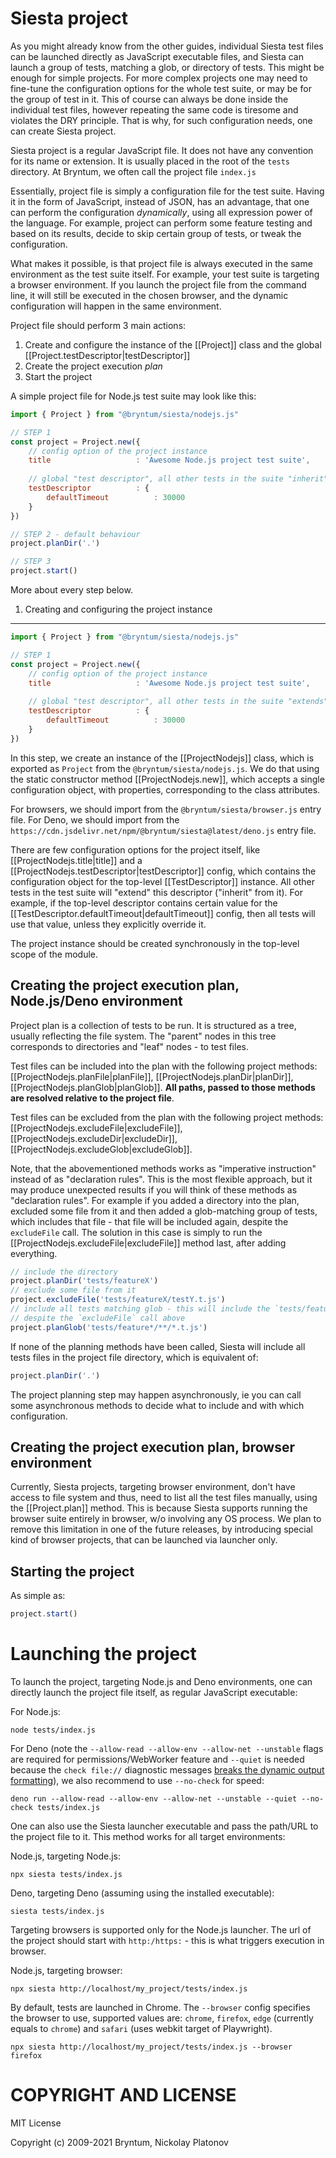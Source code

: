 Siesta project
==============

As you might already know from the other guides, individual Siesta test files can be launched directly as JavaScript executable files, and Siesta can launch a group of tests, matching a glob, or directory of tests. This might be enough for simple projects. For more complex projects one may need to fine-tune the configuration options for the whole test suite, or may be for the group of test in it. This of course can always be done inside the individual test files, however repeating the same code is tiresome and violates the DRY principle. That is why, for such configuration needs, one can create Siesta project.

Siesta project is a regular JavaScript file. It does not have any convention for its name or extension. It is usually placed in the root of the `tests` directory. At Bryntum, we often call the project file `index.js`

Essentially, project file is simply a configuration file for the test suite. Having it in the form of JavaScript, instead of JSON, has an advantage, that one can perform the configuration *dynamically*, using all expression power of the language. For example, project can perform some feature testing and based on its results, decide to skip certain group of tests, or tweak the configuration.

What makes it possible, is that project file is always executed in the same environment as the test suite itself. For example, your test suite is targeting a browser environment. If you launch the project file from the command line, it will still be executed in the chosen browser, and the dynamic configuration will happen in the same environment. 

Project file should perform 3 main actions:
1. Create and configure the instance of the [[Project]] class and the global [[Project.testDescriptor|testDescriptor]]
2. Create the project execution *plan*
3. Start the project

A simple project file for Node.js test suite may look like this:

```javascript
import { Project } from "@bryntum/siesta/nodejs.js"

// STEP 1
const project = Project.new({
    // config option of the project instance
    title                   : 'Awesome Node.js project test suite',
    
    // global "test descriptor", all other tests in the suite "inherit" from it
    testDescriptor          : {
        defaultTimeout          : 30000
    }
})

// STEP 2 - default behaviour
project.planDir('.')

// STEP 3
project.start()
```

More about every step below.

1. Creating and configuring the project instance
-------------------------

```javascript
import { Project } from "@bryntum/siesta/nodejs.js"

// STEP 1
const project = Project.new({
    // config option of the project instance
    title                   : 'Awesome Node.js project test suite',
    
    // global "test descriptor", all other tests in the suite "extends" it
    testDescriptor          : {
        defaultTimeout          : 30000
    }
})
```

In this step, we create an instance of the [[ProjectNodejs]] class, which is exported as `Project` from the `@bryntum/siesta/nodejs.js`. We do that using the static constructor method [[ProjectNodejs.new]], which accepts a single configuration object, with properties, corresponding to the class attributes.

For browsers, we should import from the `@bryntum/siesta/browser.js` entry file.
For Deno, we should import from the `https://cdn.jsdelivr.net/npm/@bryntum/siesta@latest/deno.js` entry file.

There are few configuration options for the project itself, like [[ProjectNodejs.title|title]] and a [[ProjectNodejs.testDescriptor|testDescriptor]] config, which contains the configuration object for the top-level [[TestDescriptor]] instance. All other tests in the test suite will "extend" this descriptor ("inherit" from it). For example, if the top-level descriptor contains certain value for the [[TestDescriptor.defaultTimeout|defaultTimeout]] config, then all tests will use that value, unless they explicitly override it.

The project instance should be created synchronously in the top-level scope of the module.

Creating the project execution plan, Node.js/Deno environment
-------------------------

Project plan is a collection of tests to be run. It is structured as a tree, usually reflecting the file system. The "parent" nodes in this tree corresponds to directories and "leaf" nodes - to test files.

Test files can be included into the plan with the following project methods: [[ProjectNodejs.planFile|planFile]], [[ProjectNodejs.planDir|planDir]], [[ProjectNodejs.planGlob|planGlob]]. **All paths, passed to those methods are resolved relative to the project file**.

Test files can be excluded from the plan with the following project methods: [[ProjectNodejs.excludeFile|excludeFile]], [[ProjectNodejs.excludeDir|excludeDir]], [[ProjectNodejs.excludeGlob|excludeGlob]]. 

Note, that the abovementioned methods works as "imperative instruction" instead of as "declaration rules". This is the most flexible approach, but it may produce unexpected results if you will think of these methods as "declaration rules". For example if you added a directory into the plan, excluded some file from it and then added a glob-matching group of tests, which includes that file - that file will be included again, despite the `excludeFile` call. The solution in this case is simply to run the [[ProjectNodejs.excludeFile|excludeFile]] method last, after adding everything.

```javascript
// include the directory
project.planDir('tests/featureX')
// exclude some file from it
project.excludeFile('tests/featureX/testY.t.js')
// include all tests matching glob - this will include the `tests/featureX/testY.t.js` file again,
// despite the `excludeFile` call above
project.planGlob('tests/feature*/**/*.t.js')
```

If none of the planning methods have been called, Siesta will include all tests files in the project file directory, which is equivalent of:

```javascript
project.planDir('.')
```

The project planning step may happen asynchronously, ie you can call some asynchronous methods to decide what to include and with which configuration.

Creating the project execution plan, browser environment
-------------------------

Currently, Siesta projects, targeting browser environment, don't have access to file system and thus, need to list all the test files manually, using the [[Project.plan]] method. This is because Siesta supports running the browser suite entirely in browser, w/o involving any OS process. We plan to remove this limitation in one of the future releases, by introducing special kind of browser projects, that can be launched via launcher only. 

Starting the project
------------

As simple as:

```javascript
project.start()
```

Launching the project
=====================

To launch the project, targeting Node.js and Deno environments, one can directly launch the project file itself, as regular JavaScript executable:

For Node.js:
```shell
node tests/index.js
```

For Deno (note the `--allow-read --allow-env --allow-net --unstable` flags are required for permissions/WebWorker feature and `--quiet` is needed because the `check file://` diagnostic messages [breaks the dynamic output formatting](https://github.com/denoland/deno/issues/10558)), we also recommend to use `--no-check` for speed:
```shell
deno run --allow-read --allow-env --allow-net --unstable --quiet --no-check tests/index.js
```

One can also use the Siesta launcher executable and pass the path/URL to the project file to it. This method works for all target environments:

Node.js, targeting Node.js:
```shell
npx siesta tests/index.js
```

Deno, targeting Deno (assuming using the installed executable):
```shell
siesta tests/index.js
```

Targeting browsers is supported only for the Node.js launcher. The url of the project should start with `http:/https:` - this is what triggers execution in browser.

Node.js, targeting browser:
```shell
npx siesta http://localhost/my_project/tests/index.js 
```

By default, tests are launched in Chrome. The `--browser` config specifies the browser to use, supported values are: `chrome`, `firefox`, `edge` (currently equals to `chrome`) and `safari` (uses webkit target of Playwright).

```shell
npx siesta http://localhost/my_project/tests/index.js --browser firefox 
```


COPYRIGHT AND LICENSE
=================

MIT License

Copyright (c) 2009-2021 Bryntum, Nickolay Platonov
